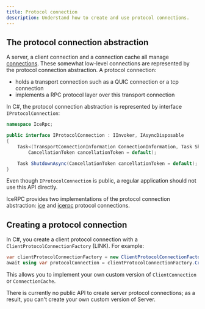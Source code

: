 ```yaml
---
title: Protocol connection
description: Understand how to create and use protocol connections.
---
```


## The protocol connection abstraction

A server, a client connection and a connection cache all manage [connections][connections]. These somewhat low-level
connections are represented by the protocol connection abstraction. A protocol connection:

- holds a transport connection such as a QUIC connection or a tcp connection
- implements a RPC protocol layer over this transport connection

In C#, the protocol connection abstraction is represented by interface `IProtocolConnection`:

```csharp
namespace IceRpc;

public interface IProtocolConnection : IInvoker, IAsyncDisposable
{
    Task<(TransportConnectionInformation ConnectionInformation, Task ShutdownRequested)> ConnectAsync(
        CancellationToken cancellationToken = default);

    Task ShutdownAsync(CancellationToken cancellationToken = default);
}
```

Even though `IProtocolConnection` is public, a regular application should not use this API directly.

IceRPC provides two implementations of the protocol connection abstraction:
[ice](../protocols-and-transports/ice-duplex-transports) and
[icerpc](../protocols-and-transports/icerpc-multiplexed-transports) protocol connections.

## Creating a protocol connection

In C#, you create a client protocol connection with a `ClientProtocolConnectionFactory` (LINK). For example:

```csharp
var clientProtocolConnectionFactory = new ClientProtocolConnectionFactory(connectionOptions, logger: logger);
await using var protocolConnection = clientProtocolConnectionFactory.CreateConnection(serverAddress);
```

This allows you to implement your own custom version of `ClientConnection` or `ConnectionCache`.

There is currently no public API to create server protocol connections; as a result, you can't create your own custom
version of Server.

[connections]: ../connection/how-to-create-a-connection
